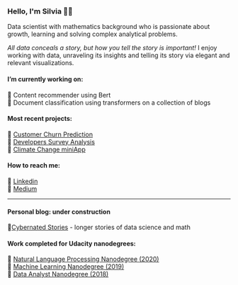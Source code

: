 ### Hello, I'm Silvia 👋👩

Data scientist with mathematics background who is passionate about growth, learning and solving complex analytical problems. 

*All data conceals a story, but how you tell the story is important!* I enjoy working with data, unraveling its insights and telling its story via elegant and relevant visualizations. 

#### I’m currently working on:
   🔸 Content recommender using Bert  
   🔸 Document classification using transformers on a collection of blogs
  
#### Most recent projects:
🔹 [Customer Churn Prediction](https://github.com/SolanaO/Customer_Churn_Prediction)  
🔹 [Developers Survey Analysis](https://github.com/SolanaO/Developers_Survey_Analysis)  
🔹 [Climate Change miniApp](https://climatechangewbapp.herokuapp.com/) 


#### How to reach me:
  🔹 [Linkedin](https://www.linkedin.com/in/silviaeonofrei/)  
  🔹 [Medium](https://medium.com/@silviaonofrei) 
  
***
  
#### Personal blog: under construction
  🔸[Cybernated Stories](https://solanao.github.io/cybernated_stories/) - longer stories of data science and math 
 
#### Work completed for Udacity nanodegrees:    
   🔹 [Natural Language Processing Nanodegree (2020)](https://solanao.github.io/Elements_of_NLP/)   
   🔹 [Machine Learning Nanodegree (2019)](https://solanao.github.io/Elements_of_Machine_Learning/)   
   🔹 [Data Analyst Nanodegree (2018)](https://solanao.github.io/Exploratory_Data_Analysis/)



<!--
**SolanaO/SolanaO** is a ✨ _special_ ✨ repository because its `README.md` (this file) appears on your GitHub profile.

Here are some ideas to get you started:

- 🔭 I’m currently working on ...
- 🌱 I’m currently learning ...
- 👯 I’m looking to collaborate on ...
- 🤔 I’m looking for help with ...
- 💬 Ask me about ...
- 📫 How to reach me: ...
- 😄 Pronouns: ...
- ⚡ Fun fact: ...
-->






